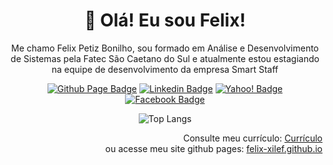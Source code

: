 <h1 align="center">🦉 Olá! Eu sou Felix!</h1>
<p align="center">Me chamo Felix Petiz Bonilho, sou formado em Análise e Desenvolvimento de Sistemas pela Fatec São Caetano do Sul e atualmente estou estagiando na equipe de desenvolvimento da empresa Smart Staff</p>
<span align="center">

  [![Github Page Badge](https://img.shields.io/badge/GitHub.io-202020?style=flat&logo=github&logoColor=white)](https://felix-xilef.github.io/ "felix-xilef.github.io")
  [![Linkedin Badge](https://img.shields.io/badge/LinkedIn-0077B5?style=flat&logo=linkedin&logoColor=white)](https://www.linkedin.com/in/felix-xilef/ "/felix-xilef")
  [![Yahoo! Badge](https://img.shields.io/badge/felixpb@yahoo.com.br-6001D2?style=flat&logo=yahoo!&logoColor=white)](mailto:felixpb@yahoo.com.br "felixpb@yahoo.com.br")
  [![Facebook Badge](https://img.shields.io/badge/Facebook-1877F2?style=flat&logo=facebook&logoColor=white)](https://www.facebook.com/felix.petiz/ "felix.petiz")
</span>

![Top Langs](https://github-readme-stats.vercel.app/api/top-langs/?username=felix-xilef&langs_count=8&layout=compact&theme=dark)

<p align="right">
  Consulte meu currículo: <a href="https://felix-xilef.github.io/assets/Curr%C3%ADculo-FelixPetizBonilho.pdf">Currículo</a>
  <br>
  ou acesse meu site github pages: <a href="https://felix-xilef.github.io/">felix-xilef.github.io</a>
</p>

<!--
  **Felix-xilef/Felix-xilef** is a ✨ _special_ ✨ repository because its `README.md` (this file) appears on your GitHub profile.
-->
